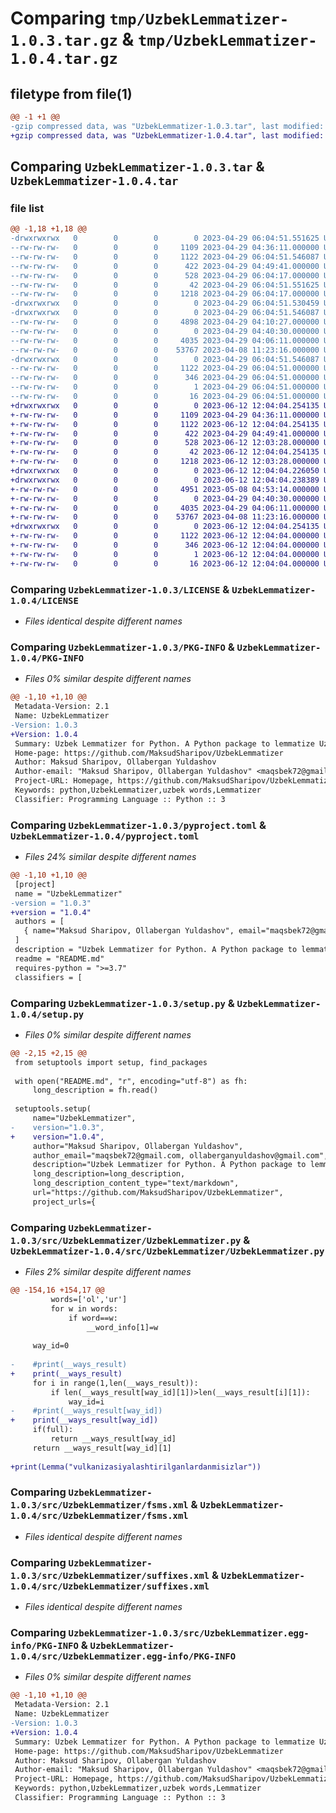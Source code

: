 # Comparing `tmp/UzbekLemmatizer-1.0.3.tar.gz` & `tmp/UzbekLemmatizer-1.0.4.tar.gz`

## filetype from file(1)

```diff
@@ -1 +1 @@
-gzip compressed data, was "UzbekLemmatizer-1.0.3.tar", last modified: Sat Apr 29 06:04:51 2023, max compression
+gzip compressed data, was "UzbekLemmatizer-1.0.4.tar", last modified: Mon Jun 12 12:04:04 2023, max compression
```

## Comparing `UzbekLemmatizer-1.0.3.tar` & `UzbekLemmatizer-1.0.4.tar`

### file list

```diff
@@ -1,18 +1,18 @@
-drwxrwxrwx   0        0        0        0 2023-04-29 06:04:51.551625 UzbekLemmatizer-1.0.3/
--rw-rw-rw-   0        0        0     1109 2023-04-29 04:36:11.000000 UzbekLemmatizer-1.0.3/LICENSE
--rw-rw-rw-   0        0        0     1122 2023-04-29 06:04:51.546087 UzbekLemmatizer-1.0.3/PKG-INFO
--rw-rw-rw-   0        0        0      422 2023-04-29 04:49:41.000000 UzbekLemmatizer-1.0.3/README.md
--rw-rw-rw-   0        0        0      528 2023-04-29 06:04:17.000000 UzbekLemmatizer-1.0.3/pyproject.toml
--rw-rw-rw-   0        0        0       42 2023-04-29 06:04:51.551625 UzbekLemmatizer-1.0.3/setup.cfg
--rw-rw-rw-   0        0        0     1218 2023-04-29 06:04:17.000000 UzbekLemmatizer-1.0.3/setup.py
-drwxrwxrwx   0        0        0        0 2023-04-29 06:04:51.530459 UzbekLemmatizer-1.0.3/src/
-drwxrwxrwx   0        0        0        0 2023-04-29 06:04:51.546087 UzbekLemmatizer-1.0.3/src/UzbekLemmatizer/
--rw-rw-rw-   0        0        0     4898 2023-04-29 04:10:27.000000 UzbekLemmatizer-1.0.3/src/UzbekLemmatizer/UzbekLemmatizer.py
--rw-rw-rw-   0        0        0        0 2023-04-29 04:40:30.000000 UzbekLemmatizer-1.0.3/src/UzbekLemmatizer/__init__.py
--rw-rw-rw-   0        0        0     4035 2023-04-29 04:06:11.000000 UzbekLemmatizer-1.0.3/src/UzbekLemmatizer/fsms.xml
--rw-rw-rw-   0        0        0    53767 2023-04-08 11:23:16.000000 UzbekLemmatizer-1.0.3/src/UzbekLemmatizer/suffixes.xml
-drwxrwxrwx   0        0        0        0 2023-04-29 06:04:51.546087 UzbekLemmatizer-1.0.3/src/UzbekLemmatizer.egg-info/
--rw-rw-rw-   0        0        0     1122 2023-04-29 06:04:51.000000 UzbekLemmatizer-1.0.3/src/UzbekLemmatizer.egg-info/PKG-INFO
--rw-rw-rw-   0        0        0      346 2023-04-29 06:04:51.000000 UzbekLemmatizer-1.0.3/src/UzbekLemmatizer.egg-info/SOURCES.txt
--rw-rw-rw-   0        0        0        1 2023-04-29 06:04:51.000000 UzbekLemmatizer-1.0.3/src/UzbekLemmatizer.egg-info/dependency_links.txt
--rw-rw-rw-   0        0        0       16 2023-04-29 06:04:51.000000 UzbekLemmatizer-1.0.3/src/UzbekLemmatizer.egg-info/top_level.txt
+drwxrwxrwx   0        0        0        0 2023-06-12 12:04:04.254135 UzbekLemmatizer-1.0.4/
+-rw-rw-rw-   0        0        0     1109 2023-04-29 04:36:11.000000 UzbekLemmatizer-1.0.4/LICENSE
+-rw-rw-rw-   0        0        0     1122 2023-06-12 12:04:04.254135 UzbekLemmatizer-1.0.4/PKG-INFO
+-rw-rw-rw-   0        0        0      422 2023-04-29 04:49:41.000000 UzbekLemmatizer-1.0.4/README.md
+-rw-rw-rw-   0        0        0      528 2023-06-12 12:03:28.000000 UzbekLemmatizer-1.0.4/pyproject.toml
+-rw-rw-rw-   0        0        0       42 2023-06-12 12:04:04.254135 UzbekLemmatizer-1.0.4/setup.cfg
+-rw-rw-rw-   0        0        0     1218 2023-06-12 12:03:28.000000 UzbekLemmatizer-1.0.4/setup.py
+drwxrwxrwx   0        0        0        0 2023-06-12 12:04:04.226050 UzbekLemmatizer-1.0.4/src/
+drwxrwxrwx   0        0        0        0 2023-06-12 12:04:04.238389 UzbekLemmatizer-1.0.4/src/UzbekLemmatizer/
+-rw-rw-rw-   0        0        0     4951 2023-05-08 04:53:14.000000 UzbekLemmatizer-1.0.4/src/UzbekLemmatizer/UzbekLemmatizer.py
+-rw-rw-rw-   0        0        0        0 2023-04-29 04:40:30.000000 UzbekLemmatizer-1.0.4/src/UzbekLemmatizer/__init__.py
+-rw-rw-rw-   0        0        0     4035 2023-04-29 04:06:11.000000 UzbekLemmatizer-1.0.4/src/UzbekLemmatizer/fsms.xml
+-rw-rw-rw-   0        0        0    53767 2023-04-08 11:23:16.000000 UzbekLemmatizer-1.0.4/src/UzbekLemmatizer/suffixes.xml
+drwxrwxrwx   0        0        0        0 2023-06-12 12:04:04.254135 UzbekLemmatizer-1.0.4/src/UzbekLemmatizer.egg-info/
+-rw-rw-rw-   0        0        0     1122 2023-06-12 12:04:04.000000 UzbekLemmatizer-1.0.4/src/UzbekLemmatizer.egg-info/PKG-INFO
+-rw-rw-rw-   0        0        0      346 2023-06-12 12:04:04.000000 UzbekLemmatizer-1.0.4/src/UzbekLemmatizer.egg-info/SOURCES.txt
+-rw-rw-rw-   0        0        0        1 2023-06-12 12:04:04.000000 UzbekLemmatizer-1.0.4/src/UzbekLemmatizer.egg-info/dependency_links.txt
+-rw-rw-rw-   0        0        0       16 2023-06-12 12:04:04.000000 UzbekLemmatizer-1.0.4/src/UzbekLemmatizer.egg-info/top_level.txt
```

### Comparing `UzbekLemmatizer-1.0.3/LICENSE` & `UzbekLemmatizer-1.0.4/LICENSE`

 * *Files identical despite different names*

### Comparing `UzbekLemmatizer-1.0.3/PKG-INFO` & `UzbekLemmatizer-1.0.4/PKG-INFO`

 * *Files 0% similar despite different names*

```diff
@@ -1,10 +1,10 @@
 Metadata-Version: 2.1
 Name: UzbekLemmatizer
-Version: 1.0.3
+Version: 1.0.4
 Summary: Uzbek Lemmatizer for Python. A Python package to lemmatize Uzbek words.
 Home-page: https://github.com/MaksudSharipov/UzbekLemmatizer
 Author: Maksud Sharipov, Ollabergan Yuldashov
 Author-email: "Maksud Sharipov, Ollabergan Yuldashov" <maqsbek72@gmail.com>
 Project-URL: Homepage, https://github.com/MaksudSharipov/UzbekLemmatizer
 Keywords: python,UzbekLemmatizer,uzbek words,Lemmatizer
 Classifier: Programming Language :: Python :: 3
```

### Comparing `UzbekLemmatizer-1.0.3/pyproject.toml` & `UzbekLemmatizer-1.0.4/pyproject.toml`

 * *Files 24% similar despite different names*

```diff
@@ -1,10 +1,10 @@
 [project]
 name = "UzbekLemmatizer"
-version = "1.0.3"
+version = "1.0.4"
 authors = [
   { name="Maksud Sharipov, Ollabergan Yuldashov", email="maqsbek72@gmail.com" },
 ]
 description = "Uzbek Lemmatizer for Python. A Python package to lemmatize Uzbek words."
 readme = "README.md"
 requires-python = ">=3.7"
 classifiers = [
```

### Comparing `UzbekLemmatizer-1.0.3/setup.py` & `UzbekLemmatizer-1.0.4/setup.py`

 * *Files 0% similar despite different names*

```diff
@@ -2,15 +2,15 @@
 from setuptools import setup, find_packages
 
 with open("README.md", "r", encoding="utf-8") as fh:
     long_description = fh.read()
 
 setuptools.setup(
     name="UzbekLemmatizer",
-    version="1.0.3",
+    version="1.0.4",
     author="Maksud Sharipov, Ollabergan Yuldashov",
     author_email="maqsbek72@gmail.com, ollaberganyuldashov@gmail.com",
     description="Uzbek Lemmatizer for Python. A Python package to lemmatize Uzbek words.",
     long_description=long_description,
     long_description_content_type="text/markdown",
     url="https://github.com/MaksudSharipov/UzbekLemmatizer",
     project_urls={
```

### Comparing `UzbekLemmatizer-1.0.3/src/UzbekLemmatizer/UzbekLemmatizer.py` & `UzbekLemmatizer-1.0.4/src/UzbekLemmatizer/UzbekLemmatizer.py`

 * *Files 2% similar despite different names*

```diff
@@ -154,16 +154,17 @@
         words=['ol','ur']
         for w in words:
             if word==w:
                 __word_info[1]=w
 
     way_id=0
 
-    #print(__ways_result)
+    print(__ways_result)
     for i in range(1,len(__ways_result)):
         if len(__ways_result[way_id][1])>len(__ways_result[i][1]):
             way_id=i
-    #print(__ways_result[way_id])
+    print(__ways_result[way_id])
     if(full):
         return __ways_result[way_id]
     return __ways_result[way_id][1]
 
+print(Lemma("vulkanizasiyalashtirilganlardanmisizlar"))
```

### Comparing `UzbekLemmatizer-1.0.3/src/UzbekLemmatizer/fsms.xml` & `UzbekLemmatizer-1.0.4/src/UzbekLemmatizer/fsms.xml`

 * *Files identical despite different names*

### Comparing `UzbekLemmatizer-1.0.3/src/UzbekLemmatizer/suffixes.xml` & `UzbekLemmatizer-1.0.4/src/UzbekLemmatizer/suffixes.xml`

 * *Files identical despite different names*

### Comparing `UzbekLemmatizer-1.0.3/src/UzbekLemmatizer.egg-info/PKG-INFO` & `UzbekLemmatizer-1.0.4/src/UzbekLemmatizer.egg-info/PKG-INFO`

 * *Files 0% similar despite different names*

```diff
@@ -1,10 +1,10 @@
 Metadata-Version: 2.1
 Name: UzbekLemmatizer
-Version: 1.0.3
+Version: 1.0.4
 Summary: Uzbek Lemmatizer for Python. A Python package to lemmatize Uzbek words.
 Home-page: https://github.com/MaksudSharipov/UzbekLemmatizer
 Author: Maksud Sharipov, Ollabergan Yuldashov
 Author-email: "Maksud Sharipov, Ollabergan Yuldashov" <maqsbek72@gmail.com>
 Project-URL: Homepage, https://github.com/MaksudSharipov/UzbekLemmatizer
 Keywords: python,UzbekLemmatizer,uzbek words,Lemmatizer
 Classifier: Programming Language :: Python :: 3
```

